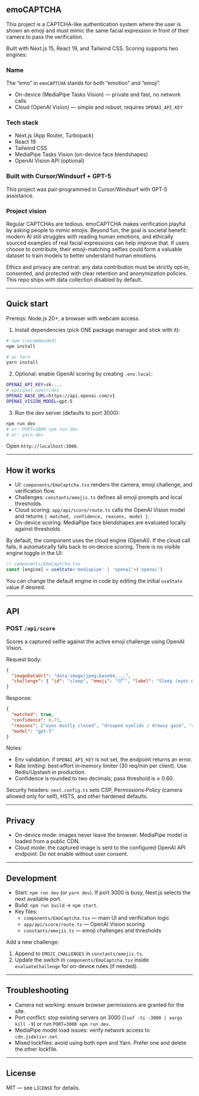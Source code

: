 ## emoCAPTCHA

This project is a CAPTCHA-like authentication system where the user is shown an emoji and must mimic the same facial expression in front of their camera to pass the verification.

Built with Next.js 15, React 19, and Tailwind CSS. Scoring supports two engines:

### Name
The “emo” in `emoCAPTCHA` stands for both “emotion” and “emoji”.

- On-device (MediaPipe Tasks Vision) — private and fast, no network calls
- Cloud (OpenAI Vision) — simple and robust; requires `OPENAI_API_KEY`

### Tech stack
- Next.js (App Router, Turbopack)
- React 19
- Tailwind CSS
- MediaPipe Tasks Vision (on-device face blendshapes)
- OpenAI Vision API (optional)

### Built with Cursor/Windsurf + GPT-5
This project was pair‑programmed in Cursor/Windsurf with GPT‑5 assistance.

### Project vision
Regular CAPTCHAs are tedious. emoCAPTCHA makes verification playful by asking people to mimic emojis. Beyond fun, the goal is societal benefit: modern AI still struggles with reading human emotions, and ethically sourced examples of real facial expressions can help improve that. If users choose to contribute, their emoji-matching selfies could form a valuable dataset to train models to better understand human emotions.

Ethics and privacy are central: any data contribution must be strictly opt‑in, consented, and protected with clear retention and anonymization policies. This repo ships with data collection disabled by default.

---

## Quick start

Prereqs: Node.js 20+, a browser with webcam access.

1) Install dependencies (pick ONE package manager and stick with it):

```bash
# npm (recommended)
npm install

# or Yarn
yarn install
```

2) Optional: enable OpenAI scoring by creating `.env.local`:

```bash
OPENAI_API_KEY=sk-...
# optional overrides
OPENAI_BASE_URL=https://api.openai.com/v1
OPENAI_VISION_MODEL=gpt-5
```

3) Run the dev server (defaults to port 3000):

```bash
npm run dev
# or: PORT=3000 npm run dev
# or: yarn dev
```

Open `http://localhost:3000`.

---

## How it works
- UI: `components/EmoCaptcha.tsx` renders the camera, emoji challenge, and verification flow.
- Challenges: `constants/emojis.ts` defines all emoji prompts and local thresholds.
- Cloud scoring: `app/api/score/route.ts` calls the OpenAI Vision model and returns `{ matched, confidence, reasons, model }`.
- On-device scoring: MediaPipe face blendshapes are evaluated locally against thresholds.

By default, the component uses the cloud engine (OpenAI). If the cloud call fails, it automatically falls back to on‑device scoring. There is no visible engine toggle in the UI:

```ts
// components/EmoCaptcha.tsx
const [engine] = useState<'mediapipe' | 'openai'>('openai')
```

You can change the default engine in code by editing the initial `useState` value if desired.

---

## API
### POST `/api/score`
Scores a captured selfie against the active emoji challenge using OpenAI Vision.

Request body:

```json
{
  "imageDataUrl": "data:image/jpeg;base64,...",
  "challenge": { "id": "sleep", "emoji": "😴", "label": "Sleep (eyes closed)" }
}
```

Response:

```json
{
  "matched": true,
  "confidence": 0.71,
  "reasons": ["eyes mostly closed", "drooped eyelids / drowsy gaze", "relaxed mouth and jaw"],
  "model": "gpt-5"
}
```

Notes:
- Env validation: if `OPENAI_API_KEY` is not set, the endpoint returns an error.
- Rate limiting: best‑effort in‑memory limiter (30 req/min per client). Use Redis/Upstash in production.
- Confidence is rounded to two decimals; pass threshold is ≥ 0.60.

Security headers: `next.config.ts` sets CSP, Permissions‑Policy (camera allowed only for self), HSTS, and other hardened defaults.

---

## Privacy
- On-device mode: images never leave the browser. MediaPipe model is loaded from a public CDN.
- Cloud mode: the captured image is sent to the configured OpenAI API endpoint. Do not enable without user consent.

---

## Development
- Start: `npm run dev` (or `yarn dev`). If port 3000 is busy, Next.js selects the next available port.
- Build: `npm run build` → `npm start`.
- Key files:
  - `components/EmoCaptcha.tsx` — main UI and verification logic
  - `app/api/score/route.ts` — OpenAI Vision scoring
  - `constants/emojis.ts` — emoji challenges and thresholds

Add a new challenge:
1. Append to `EMOJI_CHALLENGES` in `constants/emojis.ts`.
2. Update the switch in `components/EmoCaptcha.tsx` inside `evaluateChallenge` for on-device rules (if needed).

---

## Troubleshooting
- Camera not working: ensure browser permissions are granted for the site.
- Port conflict: stop existing servers on 3000 (`lsof -ti :3000 | xargs kill -9`) or run `PORT=3000 npm run dev`.
- MediaPipe model load issues: verify network access to `cdn.jsdelivr.net`.
- Mixed lockfiles: avoid using both npm and Yarn. Prefer one and delete the other lockfile.

---

## License
MIT — see `LICENSE` for details.
